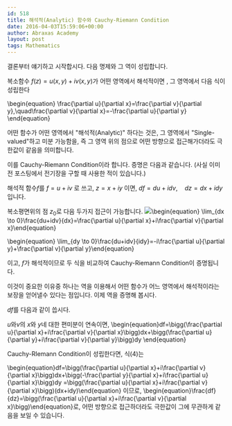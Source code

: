```yaml
---
id: 518
title: 해석적(Analytic) 함수와 Cauchy-Riemann Condition
date: 2016-04-03T15:59:06+00:00
author: Abraxas Academy
layout: post
tags: Mathematics
---
```

결론부터 얘기하고 시작합시다. 다음 명제와 그 역이 성립합니다.

 

복소함수 $f(z)=u(x,y)+iv(x,y)$가 어떤 영역에서 해석적이면 , 그 영역에서 다음 식이 성립한다

 \begin{equation}
 \frac{\partial u}{\partial x}=\frac{\partial v}{\partial y},\quad\frac{\partial v}{\partial x}=-\frac{\partial u}{\partial y}
 \end{equation}

 

어떤 함수가 어떤 영역에서 "해석적(Analytic)" 하다는 것은, 그 영역에서 "Single-valued"하고 미분 가능함을, 즉 그 영역 위의 점으로 어떤 방향으로 접근해가더라도 극한값이 같음을 의미합니다.

 

이를 Cauchy-Riemann Condition이라 합니다. 증명은 다음과 같습니다. (사실 이미 전 포스팅에서 전기장을 구할 때 사용한 적이 있습니다.)

 

해석적 함수$f$를 $f=u+iv$ 로 쓰고, $z=x+iy$ 이면, $df=du+idv, \quad dz=dx+idy$입니다.

복소평면위의 점 $z_0$로 다음 두가지 접근이 가능합니다.
  ![](https://farm5.staticflickr.com/4659/39731180962_a24f334236_b.jpg)\begin{equation} \lim_{dx \to 0}\frac{du+idv}{dx}=\frac{\partial u}{\partial x}+i\frac{\partial v}{\partial x}\end{equation}

 

\begin{equation} \lim_{dy \to 0}\frac{du+idv}{idy}=-i\frac{\partial u}{\partial y}+\frac{\partial v}{\partial y}\end{equation}

 

이고, $f$가 해석적이므로 두 식을 비교하여 Cauchy-Riemann Condition이 증명됩니다.

 

이것이 중요한 이유중 하나는 역을 이용해서 어떤 함수가 어느 영역에서 해석적이라는 보장을 얻어낼수 있다는 점입니다. 이제 역을 증명해 봅시다.

$df$를 다음과 같이 씁시다.

$u$와$v$의 $x$와 $y$네 대한 편미분이 연속이면,
 \begin{equation}df=\bigg(\frac{\partial u}{\partial x}+i\frac{\partial v}{\partial x}\bigg)dx+\bigg(\frac{\partial u}{\partial y}+i\frac{\partial v}{\partial y}\bigg)dy \end{equation}

Cauchy-RIemann Condition이 성립한다면, 식(4)는

\begin{equation}df=\bigg(\frac{\partial u}{\partial x}+i\frac{\partial v}{\partial x}\bigg)dx+\bigg(-\frac{\partial y}{\partial x}+i\frac{\partial u}{\partial x}\bigg)dy =\bigg(\frac{\partial u}{\partial x}+i\frac{\partial v}{\partial x}\bigg)(dx+idy)\end{equation}
 이므로,
 \begin{equation}\frac{df}{dz}=\bigg(\frac{\partial u}{\partial x}+i\frac{\partial v}{\partial x}\bigg)\end{equation}로, 어떤 방향으로 접근하더라도 극한값이 그에 무관하게 같음을 보일 수 있습니다.

 